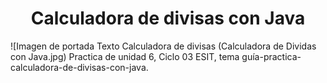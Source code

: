 <h1 align="center"> Calculadora de divisas con Java</h1>

![Imagen de portada Texto Calculadora de divisas (Calculadora de Dividas con Java.jpg)
Practica de unidad 6, Ciclo 03 ESIT, tema guía-practica-calculadora-de-divisas-con-java.
